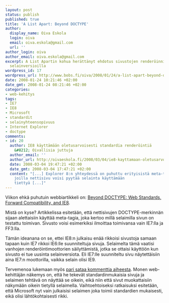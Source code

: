 ```yaml
---
layout: post
status: publish
published: true
title: 'A List Apart: Beyond DOCTYPE'
author:
  display_name: Oiva Eskola
  login: oiva
  email: oiva.eskola@gmail.com
  url: ''
author_login: oiva
author_email: oiva.eskola@gmail.com
excerpt: A List Apartin kohua herättänyt ehdotus sivustojen renderöinnistä tietyillä
  selainversioilla
wordpress_id: 17
wordpress_url: http://www.bobs.fi/oiva/2008/01/24/a-list-apart-beyond-doctype/
date: 2008-01-24 10:21:46 +02:00
date_gmt: 2008-01-24 08:21:46 +02:00
categories:
- web-kehitys
tags:
- IE7
- IE8
- Microsoft
- standardit
- selainyhteensopivuus
- Internet Explorer
- doctype
comments:
- id: 20
  author: IE8 käyttämään oletusarvoisesti standardia renderöintiä
    &#8212; Oivallisia juttuja
  author_email: ''
  author_url: http://oivaeskola.fi/2008/03/04/ie8-kayttamaan-oletusarvoisesti-standardia-renderointia/
  date: 2008-03-04 19:47:21 +02:00
  date_gmt: 2008-03-04 17:47:21 +02:00
  content: "[...] Explorer 8:n yhteydessä on puhuttu erityisistä meta-tageista,
    joilla nettisivu voisi pyytää selainta käyttämään
    tiettyä [...]"
---
```

<p>Viikon ehkä puhutuin webbiartikkeli on: <a href="http://alistapart.com/articles/beyonddoctype">Beyond DOCTYPE: Web Standards, Forward Compatibility, and IE8</a>.</p>
<p>Mistä on kyse? Artikkelissa esitetään, että nettisivujen DOCTYPE-merkinnän sijaan alettaisiin käyttää meta-tagia, joka kertoo millä selaimilla sivun on testattu toimivan. Sivusto voisi esimerkiksi ilmoittaa toimivansa vain IE7:lla ja FF3:lla.</p>
<p>Tämän ideanana on se, ettei IE8:n julkaisu enää rikkoisi sivustoja samaan tapaan kuin IE7 rikkoi IE6:lle suunniteltuja sivuja. Selaimelta tämä vaatisi vanhojen renderöintimoottorien säilyttämistä, jotka se ottaisi käyttöön kun sivusto ei tue uusinta selainversiota. Eli IE7:lle suunniteltu sivu näytettäisiin aina IE7:n moottorilla, vaikka selain olisi IE9.</p>
<p>Tervemenoa lukemaan myös <a href="http://alistapart.com/comments/beyonddoctype/">pari sataa kommenttia aiheesta</a>. Monen web-kehittäjän näkemys on, että he tekevät standardinmukaisia sivuja ja selaimen tehtävä on näyttää se oikein, eikä niin että sivut muokattaisiin näkymään oikein tietyllä selaimella. Vaihtoehtoiseksi ratkaisuksi esitetään, että Microsoft nyt vain julkaisisi selaimen joka toimii standardien mukaisesti, eikä olisi lähtökohtaisesti rikki.</p>
